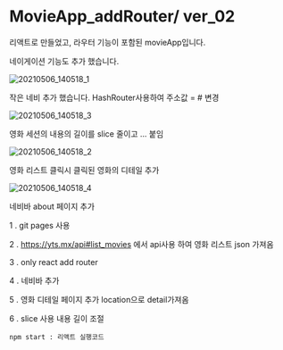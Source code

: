 # MovieApp_addRouter/ ver_02

리액트로 만들었고, 라우터 기능이 포함된 movieApp입니다.

네이게이션 기능도 추가 했습니다.


![20210506_140518_1](https://user-images.githubusercontent.com/79763173/117245935-a9054180-ae76-11eb-9139-7df088e1ee4c.png)

작은 네비 추가 했습니다.
HashRouter사용하여 주소값 = # 변경

![20210506_140518_3](https://user-images.githubusercontent.com/79763173/117245937-aa366e80-ae76-11eb-9dd8-d2d4bb7f4f93.png)

영화 세션의 내용의 길이를 slice 줄이고 ... 붙임


![20210506_140518_2](https://user-images.githubusercontent.com/79763173/117245936-a99dd800-ae76-11eb-9519-d54e1c857634.png)

영화 리스트 클릭시 클릭된 영화의 디테일 추가


![20210506_140518_4](https://user-images.githubusercontent.com/79763173/117245933-a86cab00-ae76-11eb-9ff4-5efe9006b3a2.png)

네비바 about 페이지 추가


1 . git pages 사용

2 . https://yts.mx/api#list_movies 에서 api사용 하여 영화 리스트 json 가져옴

3 . only react add router

4 . 네비바 추가

5 . 영화 디테일 페이지 추가 location으로 detail가져옴

6 . slice 사용 내용 길이 조절

```
npm start : 리액트 실행코드
```
